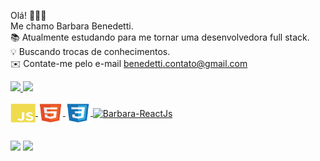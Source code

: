 Olá! 👩🏼‍💻 <br>
Me chamo Barbara Benedetti. <br>
📚 Atualmente estudando para me tornar uma desenvolvedora full stack. <br>
💡 Buscando trocas de conhecimentos. <br>
✉️ Contate-me pelo e-mail benedetti.contato@gmail.com <br>

 <div>
  <a href="https://github.com/b-benedetti">
  <img height="160em" src="https://github-readme-stats.vercel.app/api?username=b-benedetti&show_icons=true&theme=dracula&include_all_commits=true&count_private=true&bg_color=30,e96443,904e95&title_color=fff&text_color=fff"/>
  <img height="160em" src="https://github-readme-stats.vercel.app/api/top-langs/?username=b-benedetti&layout=compact&langs_count=7&theme=dracula&bg_color=30,e96443,904e95&title_color=fff&text_color=fff"/>
</div>
  <div style="display: inline_block"><br>
  <img align="center" alt="Barbara-Js" height="30" width="40" src="https://raw.githubusercontent.com/devicons/devicon/master/icons/javascript/javascript-plain.svg">
  <img align="center" alt="Barbara-HTML" height="30" width="40" src="https://raw.githubusercontent.com/devicons/devicon/master/icons/html5/html5-original.svg">
  <img align="center" alt="Barbara-CSS" height="30" width="40" src="https://raw.githubusercontent.com/devicons/devicon/master/icons/css3/css3-original.svg">
  <img align="center" alt="Barbara-ReactJs" height="30" width="40" src="https://raw.githubusercontent.com/devicons/devicon/master/icons/reactjs/reactjs-original.svg">
</div>
</div>
  
  ##
  
  <a href = "mailto:benedetti.contato@gmail.com"><img src=    "https://img.shields.io/badge/Gmail-D14836?style=for-the-badge&logo=gmail&logoColor=white" target="_blank"></a>
  <a href="http://linkedin.com/in/barbara-benedetti-93225819b" target="_blank"><img src="https://img.shields.io/badge/-LinkedIn-%230077B5?style=for-the-badge&logo=linkedin&logoColor=white" target="_blank"></a>
